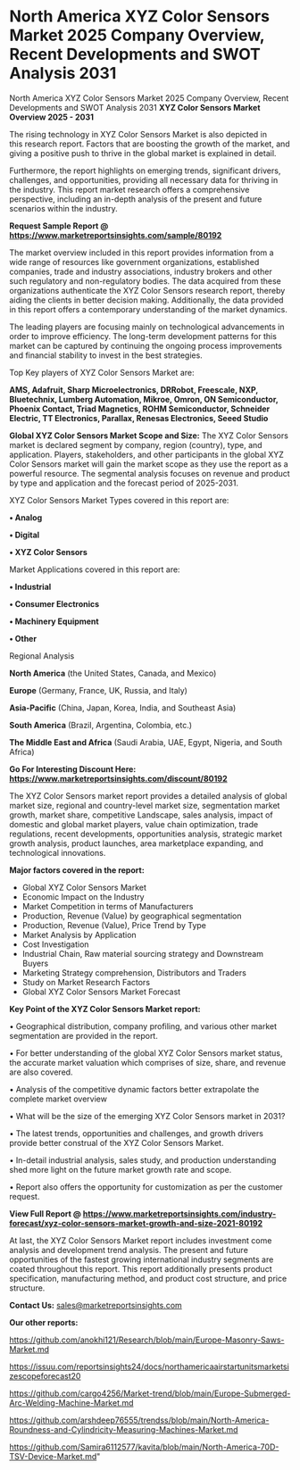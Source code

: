 # North America XYZ Color Sensors Market 2025 Company Overview, Recent Developments and SWOT Analysis 2031
North America XYZ Color Sensors Market 2025 Company Overview, Recent Developments and SWOT Analysis 2031
<Strong> XYZ Color Sensors Market Overview 2025 - 2031</strong>

The rising technology in XYZ Color Sensors Market is also depicted in this research report. Factors that are boosting the growth of the market, and giving a positive push to thrive in the global market is explained in detail.

Furthermore, the report highlights on emerging trends, significant drivers, challenges, and opportunities, providing all necessary data for thriving in the industry. This report market research offers a comprehensive perspective, including an in-depth analysis of the present and future scenarios within the industry.

<strong>Request Sample Report @ <a href=https://www.marketreportsinsights.com/sample/80192>https://www.marketreportsinsights.com/sample/80192</a></strong>

The market overview included in this report provides information from a wide range of resources like government organizations, established companies, trade and industry associations, industry brokers and other such regulatory and non-regulatory bodies. The data acquired from these organizations authenticate the XYZ Color Sensors research report, thereby aiding the clients in better decision making. Additionally, the data provided in this report offers a contemporary understanding of the market dynamics.

The leading players are focusing mainly on technological advancements in order to improve efficiency. The long-term development patterns for this market can be captured by continuing the ongoing process improvements and financial stability to invest in the best strategies.

Top Key players of XYZ Color Sensors Market are:

<strong>AMS, Adafruit, Sharp Microelectronics, DRRobot, Freescale, NXP, Bluetechnix, Lumberg Automation, Mikroe, Omron, ON Semiconductor, Phoenix Contact, Triad Magnetics, ROHM Semiconductor, Schneider Electric, TT Electronics, Parallax, Renesas Electronics, Seeed Studio</strong>

<strong><b>Global XYZ Color Sensors Market Scope and Size:</b></strong>
The XYZ Color Sensors market is declared segment by company, region (country), type, and application. Players, stakeholders, and other participants in the global XYZ Color Sensors market will gain the market scope as they use the report as a powerful resource. The segmental analysis focuses on revenue and product by type and application and the forecast period of 2025-2031.

XYZ Color Sensors Market Types covered in this report are:

<strong>• Analog

• Digital

• XYZ Color Sensors</strong>

Market Applications covered in this report are:

<strong>• Industrial

• Consumer Electronics

• Machinery Equipment

• Other</strong> 

Regional Analysis

<strong>North America</strong> (the United States, Canada, and Mexico)

<strong>Europe</strong> (Germany, France, UK, Russia, and Italy)

<strong>Asia-Pacific</strong> (China, Japan, Korea, India, and Southeast Asia)

<strong>South America</strong> (Brazil, Argentina, Colombia, etc.)

<strong>The Middle East and Africa</strong> (Saudi Arabia, UAE, Egypt, Nigeria, and South Africa)

<strong>Go For Interesting Discount Here: <a href=https://www.marketreportsinsights.com/discount/80192>https://www.marketreportsinsights.com/discount/80192</a></strong>

The XYZ Color Sensors market report provides a detailed analysis of global market size, regional and country-level market size, segmentation market growth, market share, competitive Landscape, sales analysis, impact of domestic and global market players, value chain optimization, trade regulations, recent developments, opportunities analysis, strategic market growth analysis, product launches, area marketplace expanding, and technological innovations.

<strong><b>Major factors covered in the report:</b></strong>
<ul>
  <li>Global XYZ Color Sensors Market </li>
  <li>Economic Impact on the Industry</li>
  <li>Market Competition in terms of Manufacturers</li>
  <li>Production, Revenue (Value) by geographical segmentation</li>
  <li>Production, Revenue (Value), Price Trend by Type</li>
  <li>Market Analysis by Application</li>
  <li>Cost Investigation</li>
  <li>Industrial Chain, Raw material sourcing strategy and Downstream Buyers</li>
  <li>Marketing Strategy comprehension, Distributors and Traders</li>
  <li>Study on Market Research Factors</li>
  <li>Global XYZ Color Sensors Market Forecast</li>
</ul>

<strong><b>Key Point of the XYZ Color Sensors Market report:</b></strong>

• Geographical distribution, company profiling, and various other market segmentation are provided in the report.

• For better understanding of the global XYZ Color Sensors market status, the accurate market valuation which comprises of size, share, and revenue are also covered.

• Analysis of the competitive dynamic factors better extrapolate the complete market overview

• What will be the size of the emerging XYZ Color Sensors market in 2031?

• The latest trends, opportunities and challenges, and growth drivers provide better construal of the XYZ Color Sensors Market.

• In-detail industrial analysis, sales study, and production understanding shed more light on the future market growth rate and scope.

• Report also offers the opportunity for customization as per the customer request.

<strong><b>View Full Report @ <a href=https://www.marketreportsinsights.com/industry-forecast/xyz-color-sensors-market-growth-and-size-2021-80192>https://www.marketreportsinsights.com/industry-forecast/xyz-color-sensors-market-growth-and-size-2021-80192</a></b></strong>


At last, the XYZ Color Sensors Market report includes investment come analysis and development trend analysis. The present and future opportunities of the fastest growing international industry segments are coated throughout this report. This report additionally presents product specification, manufacturing method, and product cost structure, and price structure.

<strong>Contact Us:</strong>
sales@marketreportsinsights.com

<strong>Our other reports:</strong>

<a href=https://github.com/anokhi121/Research/blob/main/Europe-Masonry-Saws-Market.md>https://github.com/anokhi121/Research/blob/main/Europe-Masonry-Saws-Market.md</a>

<a href=https://issuu.com/reportsinsights24/docs/northamericaairstartunitsmarketsizescopeforecast20>https://issuu.com/reportsinsights24/docs/northamericaairstartunitsmarketsizescopeforecast20</a>

<a href=https://github.com/cargo4256/Market-trend/blob/main/Europe-Submerged-Arc-Welding-Machine-Market.md>https://github.com/cargo4256/Market-trend/blob/main/Europe-Submerged-Arc-Welding-Machine-Market.md</a>

<a href=https://github.com/arshdeep76555/trendss/blob/main/North-America-Roundness-and-Cylindricity-Measuring-Machines-Market.md>https://github.com/arshdeep76555/trendss/blob/main/North-America-Roundness-and-Cylindricity-Measuring-Machines-Market.md</a>

<a href=https://github.com/Samira6112577/kavita/blob/main/North-America-70D-TSV-Device-Market.md>https://github.com/Samira6112577/kavita/blob/main/North-America-70D-TSV-Device-Market.md</a>"
